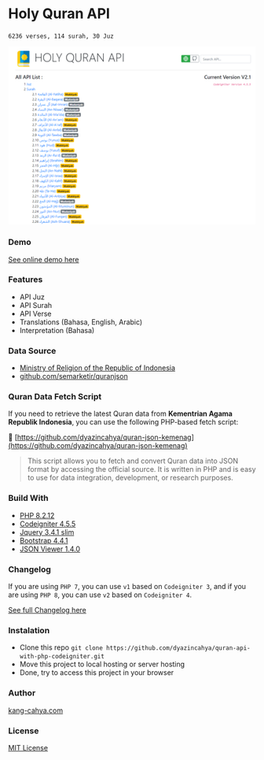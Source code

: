 # Holy Quran API

`6236 verses, 114 surah, 30 Juz`

![screenshot](https://github.com/dyazincahya/quran-api-with-php-codeigniter/blob/master/screenshot/homepage2.1.png)

### Demo
[See online demo here](https://demo.kang-cahya.web.id/quran-api/)

### Features
- API Juz
- API Surah
- API Verse
- Translations (Bahasa, English, Arabic)
- Interpretation (Bahasa)

### Data Source
- [Ministry of Religion of the Republic of Indonesia](https://quran.kemenag.go.id/)
- [github.com/semarketir/quranjson](https://github.com/semarketir/quranjson)

### Quran Data Fetch Script
If you need to retrieve the latest Quran data from **Kementrian Agama Republik Indonesia**, you can use the following PHP-based fetch script:

🔗 [https://github.com/dyazincahya/quran-json-kemenag](https://github.com/dyazincahya/quran-json-kemenag)
> This script allows you to fetch and convert Quran data into JSON format by accessing the official source. It is written in PHP and is easy to use for data integration, development, or research purposes.

### Build With
- [PHP 8.2.12](https://www.php.net/)
- [Codeigniter 4.5.5](https://codeigniter.com/)
- [Jquery 3.4.1 slim](https://jquery.com/)
- [Bootstrap 4.4.1](https://getbootstrap.com/)
- [JSON Viewer 1.4.0](https://github.com/abodelot/jquery.json-viewer)

### Changelog
If you are using ```PHP 7```, you can use ```v1``` based on ```Codeigniter 3```, and if you are using ```PHP 8```, you can use ```v2``` based on ```Codeigniter 4```.

[See full Changelog here](https://github.com/dyazincahya/quran-api-with-php-codeigniter/releases)

### Instalation
- Clone this repo `git clone https://github.com/dyazincahya/quran-api-with-php-codeigniter.git`
- Move this project to local hosting or server hosting
- Done, try to access this project in your browser

### Author
[kang-cahya.com](https://www.kang-cahya.com/)

### License
[MIT License](https://github.com/dyazincahya/quran-api-with-php-codeigniter/blob/master/LICENSE)
